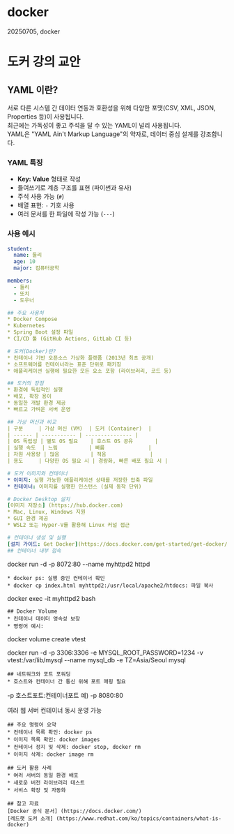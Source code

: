 # docker
20250705, docker

# 도커 강의 교안

## YAML 이란?

서로 다른 시스템 간 데이터 연동과 호환성을 위해 다양한 포맷(CSV, XML, JSON, Properties 등)이 사용됩니다.  
최근에는 가독성이 좋고 주석을 달 수 있는 YAML이 널리 사용됩니다.  
YAML은 "YAML Ain't Markup Language"의 약자로, 데이터 중심 설계를 강조합니다.

### YAML 특징

- **Key: Value** 형태로 작성
- 들여쓰기로 계층 구조를 표현 (파이썬과 유사)
- 주석 사용 가능 (`#`)
- 배열 표현: `-` 기호 사용
- 여러 문서를 한 파일에 작성 가능 (`---`)

### 사용 예시

```yaml
student:
  name: 둘리
  age: 10
  major: 컴퓨터공학

members:
  - 둘리
  - 또치
  - 도우너

## 주요 사용처
* Docker Compose
* Kubernetes
* Spring Boot 설정 파일
* CI/CD 툴 (GitHub Actions, GitLab CI 등)

# 도커(Docker)란?
* 컨테이너 기반 오픈소스 가상화 플랫폼 (2013년 최초 공개)
* 소프트웨어를 컨테이너라는 표준 단위로 패키징
* 애플리케이션 실행에 필요한 모든 요소 포함 (라이브러리, 코드 등)

## 도커의 장점
* 환경에 독립적인 실행
* 배포, 확장 용이
* 동일한 개발 환경 제공
* 빠르고 가벼운 서버 운영

## 가상 머신과 비교
| 구분     | 가상 머신 (VM)  | 도커 (Container)  |
| ------ | ----------- | --------------- |
| OS 독립성 | 별도 OS 필요    | 호스트 OS 공유       |
| 실행 속도  | 느림          | 빠름              |
| 자원 사용량 | 많음          | 적음              |
| 용도     | 다양한 OS 필요 시 | 경량화, 빠른 배포 필요 시 |

# 도커 이미지와 컨테이너
* 이미지: 실행 가능한 애플리케이션 상태를 저장한 압축 파일
* 컨테이너: 이미지를 실행한 인스턴스 (실제 동작 단위)

# Docker Desktop 설치
[이미지 저장소] (https://hub.docker.com)
* Mac, Linux, Windows 지원
* GUI 환경 제공
* WSL2 또는 Hyper-V를 활용해 Linux 커널 접근

# 컨테이너 생성 및 실행
[설치 가이드: Get Docker](https://docs.docker.com/get-started/get-docker/)
## 컨테이너 내부 접속
```
docker run -d -p 8072:80 --name myhttpd2 httpd
```
* docker ps: 실행 중인 컨테이너 확인
* docker cp index.html myhttpd2:/usr/local/apache2/htdocs: 파일 복사
```
docker exec -it myhttpd2 bash
```
## Docker Volume
* 컨테이너 데이터 영속성 보장
* 명령어 예시:
```
docker volume create vtest

docker run -d -p 3306:3306 -e MYSQL_ROOT_PASSWORD=1234 -v vtest:/var/lib/mysql --name mysql_db -e TZ=Asia/Seoul mysql
```
## 네트워크와 포트 포워딩
* 호스트와 컨테이너 간 통신 위해 포트 매핑 필요
```
-p 호스트포트:컨테이너포트
예) -p 8080:80

여러 웹 서버 컨테이너 동시 운영 가능
```
## 주요 명령어 요약
* 컨테이너 목록 확인: docker ps
* 이미지 목록 확인: docker images
* 컨테이너 정지 및 삭제: docker stop, docker rm
* 이미지 삭제: docker image rm

## 도커 활용 사례
* 여러 서버의 동일 환경 배포
* 새로운 버전 라이브러리 테스트
* 서비스 확장 및 자동화

## 참고 자료
[Docker 공식 문서] (https://docs.docker.com/)
[레드햇 도커 소개] (https://www.redhat.com/ko/topics/containers/what-is-docker)
